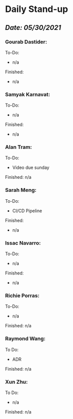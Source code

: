 # Daily Stand-up
## _Date: 05/30/2021_

### Gourab Dastider:
To-Do:
- n/a



Finished:
- n/a




### Samyak Karnavat:
To-Do:
- n/a


Finished:
- n/a



### Alan Tram:
To-Do: 

- Video due sunday





Finished:
n/a



### Sarah Meng:
To-Do:
- CI/CD Pipeline


Finished:
- n/a





### Issac Navarro:
To-Do:
- n/a

Finished:
- n/a




### Richie Porras:
To-Do:
- n/a

Finished:
n/a



### Raymond Wang:
To Do:
- ADR

Finished:
n/a



### Xun Zhu:
To Do:

- n/a


Finished:
n/a